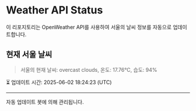 
# Weather API Status

이 리포지토리는 OpenWeather API를 사용하여 서울의 날씨 정보를 자동으로 업데이트합니다.

## 현재 서울 날씨
> 서울의 현재 날씨: overcast clouds, 온도: 17.76°C, 습도: 94%

⏳ 업데이트 시간: 2025-06-02 18:24:23 (UTC)

---
자동 업데이트 봇에 의해 관리됩니다.

